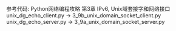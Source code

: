 参考代码: Python网络编程攻略 第3章 IPv6, Unix域套接字和网络接口
unix_dg_echo_client.py -> 3_9b_unix_domain_socket_client.py
unix_dg_echo_server.py -> 3_9a_unix_domain_socket_server.py
